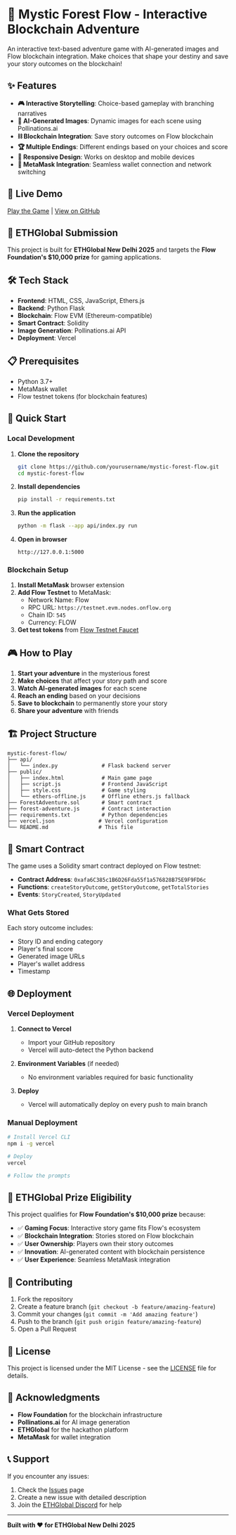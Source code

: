 # 🌲 Mystic Forest Flow - Interactive Blockchain Adventure

An interactive text-based adventure game with AI-generated images and Flow blockchain integration. Make choices that shape your destiny and save your story outcomes on the blockchain!

## ✨ Features

- **🎮 Interactive Storytelling**: Choice-based gameplay with branching narratives
- **🎨 AI-Generated Images**: Dynamic images for each scene using Pollinations.ai
- **⛓️ Blockchain Integration**: Save story outcomes on Flow blockchain
- **🏆 Multiple Endings**: Different endings based on your choices and score
- **📱 Responsive Design**: Works on desktop and mobile devices
- **🔗 MetaMask Integration**: Seamless wallet connection and network switching

## 🚀 Live Demo

[Play the Game](https://mystic-forest-flow.vercel.app/) | [View on GitHub](https://github.com/yourusername/mystic-forest-flow)

## 🎯 ETHGlobal Submission

This project is built for **ETHGlobal New Delhi 2025** and targets the **Flow Foundation's $10,000 prize** for gaming applications.

## 🛠️ Tech Stack

- **Frontend**: HTML, CSS, JavaScript, Ethers.js
- **Backend**: Python Flask
- **Blockchain**: Flow EVM (Ethereum-compatible)
- **Smart Contract**: Solidity
- **Image Generation**: Pollinations.ai API
- **Deployment**: Vercel

## 📋 Prerequisites

- Python 3.7+
- MetaMask wallet
- Flow testnet tokens (for blockchain features)

## 🚀 Quick Start

### Local Development

1. **Clone the repository**
   ```bash
   git clone https://github.com/yourusername/mystic-forest-flow.git
   cd mystic-forest-flow
   ```

2. **Install dependencies**
   ```bash
   pip install -r requirements.txt
   ```

3. **Run the application**
   ```bash
   python -m flask --app api/index.py run
   ```

4. **Open in browser**
   ```
   http://127.0.0.1:5000
   ```

### Blockchain Setup

1. **Install MetaMask** browser extension
2. **Add Flow Testnet** to MetaMask:
   - Network Name: Flow
   - RPC URL: `https://testnet.evm.nodes.onflow.org`
   - Chain ID: `545`
   - Currency: FLOW
3. **Get test tokens** from [Flow Testnet Faucet](https://testnet-faucet.onflow.org/)

## 🎮 How to Play

1. **Start your adventure** in the mysterious forest
2. **Make choices** that affect your story path and score
3. **Watch AI-generated images** for each scene
4. **Reach an ending** based on your decisions
5. **Save to blockchain** to permanently store your story
6. **Share your adventure** with friends

## 🏗️ Project Structure

```
mystic-forest-flow/
├── api/
│   └── index.py              # Flask backend server
├── public/
│   ├── index.html            # Main game page
│   ├── script.js             # Frontend JavaScript
│   ├── style.css             # Game styling
│   └── ethers-offline.js     # Offline ethers.js fallback
├── ForestAdventure.sol       # Smart contract
├── forest-adventure.js       # Contract interaction
├── requirements.txt          # Python dependencies
├── vercel.json              # Vercel configuration
└── README.md                # This file
```

## 🔧 Smart Contract

The game uses a Solidity smart contract deployed on Flow testnet:

- **Contract Address**: `0xafa6C385c1B6D26Fda55f1a576828B75E9F9FD6c`
- **Functions**: `createStoryOutcome`, `getStoryOutcome`, `getTotalStories`
- **Events**: `StoryCreated`, `StoryUpdated`

### What Gets Stored

Each story outcome includes:
- Story ID and ending category
- Player's final score
- Generated image URLs
- Player's wallet address
- Timestamp

## 🌐 Deployment

### Vercel Deployment

1. **Connect to Vercel**
   - Import your GitHub repository
   - Vercel will auto-detect the Python backend

2. **Environment Variables** (if needed)
   - No environment variables required for basic functionality

3. **Deploy**
   - Vercel will automatically deploy on every push to main branch

### Manual Deployment

```bash
# Install Vercel CLI
npm i -g vercel

# Deploy
vercel

# Follow the prompts
```

## 🎯 ETHGlobal Prize Eligibility

This project qualifies for **Flow Foundation's $10,000 prize** because:

- ✅ **Gaming Focus**: Interactive story game fits Flow's ecosystem
- ✅ **Blockchain Integration**: Stories stored on Flow blockchain
- ✅ **User Ownership**: Players own their story outcomes
- ✅ **Innovation**: AI-generated content with blockchain persistence
- ✅ **User Experience**: Seamless MetaMask integration

## 🤝 Contributing

1. Fork the repository
2. Create a feature branch (`git checkout -b feature/amazing-feature`)
3. Commit your changes (`git commit -m 'Add amazing feature'`)
4. Push to the branch (`git push origin feature/amazing-feature`)
5. Open a Pull Request

## 📄 License

This project is licensed under the MIT License - see the [LICENSE](LICENSE) file for details.

## 🙏 Acknowledgments

- **Flow Foundation** for the blockchain infrastructure
- **Pollinations.ai** for AI image generation
- **ETHGlobal** for the hackathon platform
- **MetaMask** for wallet integration

## 📞 Support

If you encounter any issues:

1. Check the [Issues](https://github.com/yourusername/mystic-forest-flow/issues) page
2. Create a new issue with detailed description
3. Join the [ETHGlobal Discord](https://discord.gg/ethglobal) for help

---

**Built with ❤️ for ETHGlobal New Delhi 2025**
